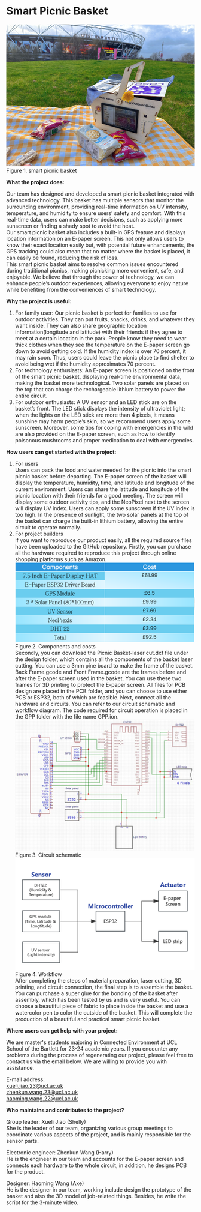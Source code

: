 <h1>Smart Picnic Basket</h1>  
  
![Figure 1. smart picnic basket](/images/Figure1.png)  
Figure 1. smart picnic basket  

**What the project does:**

Our team has designed and developed a smart picnic basket integrated with advanced technology. This basket has multiple sensors that monitor the surrounding environment, providing real-time information on UV intensity, temperature, and humidity to ensure users’ safety and comfort. With this real-time data, users can make better decisions, such as applying more sunscreen or finding a shady spot to avoid the heat.  
Our smart picnic basket also includes a built-in GPS feature and displays location information on an E-paper screen. This not only allows users to know their exact location easily but, with potential future enhancements, the GPS tracking could also mean that no matter where the basket is placed, it can easily be found, reducing the risk of loss.  
This smart picnic basket aims to resolve common issues encountered during traditional picnics, making picnicking more convenient, safe, and enjoyable. We believe that through the power of
technology, we can enhance people’s outdoor experiences, allowing everyone to enjoy nature while benefiting from the conveniences of smart technology.  

**Why the project is useful:**

1. For family user: Our picnic basket is perfect for families to use for outdoor activities. They can put fruits, snacks, drinks, and whatever they want inside. They can also share geographic location information(longitude and latitude) with their friends if they agree to meet at a certain location in the park. People know they need to wear thick clothes when they see the temperature on the E-paper screen go down to avoid getting cold. If the humidity index is over 70 percent, it may rain soon. Thus, users could leave the picnic place to find shelter to avoid being wet if the humidity approximates 70 percent.  
2. For technology enthusiasts: An E-paper screen is positioned on the front of the smart picnic basket, displaying real-time environmental data, making the basket more technological. Two solar panels are placed on the top that can charge the rechargeable lithium battery to power the entire circuit.  
3. For outdoor enthusiasts: A UV sensor and an LED stick are on the basket’s front. The LED stick displays the intensity of ultraviolet light; when the lights on the LED stick are more than 4 pixels, it means sunshine may harm people’s skin, so we recommend users apply some sunscreen. Moreover, some tips for coping with emergencies in the wild are also provided on the E-paper screen, such as how to identify poisonous mushrooms and proper medication to deal with emergencies.  

**How users can get started with the project:**

1. For users  
Users can pack the food and water needed for the picnic into the smart picnic basket before departing. The E-paper screen of the basket will display the temperature, humidity, time, and latitude and longitude of the current environment. Users can share the latitude and longitude of the picnic location with their friends for a good meeting. The screen will display some outdoor activity tips, and the NeoPixel next to the screen will display UV index. Users can apply some sunscreen if the UV index is too high. In the presence of sunlight, the two solar panels at the top of the basket can charge the built-in lithium battery, allowing the entire circuit to operate normally.  
2. For project builders  
If you want to reproduce our product easily, all the required source files have been uploaded to the GitHub repository. Firstly, you can purchase all the hardware required to reproduce this project through online shopping platforms such as Amazon.  
![Figure 2. Components and costs](images/Figure2.png)  
Figure 2. Components and costs  
Secondly, you can download the Picnic Basket-laser cut.dxf file under the design folder, which contains all the components of the basket laser cutting. You can use a 3mm pine board to make the frame of the basket. Back Frame.gcode and Front Frame.gcode are the frames before and after the E-paper screen used in the basket. You can use these two frames for 3D printing to protect the E-paper screen. All files for PCB design are placed in the PCB folder, and you can choose to use either PCB or ESP32, both of which are feasible.
Next, connect all the hardware and circuits. You can refer to our circuit schematic and workflow diagram. The code required for circuit operation is placed in the GPP folder with the file name GPP.ion.  
![Figure 3. Circuit schematic](images/Figure3.png)  
Figure 3. Circuit schematic  
![Figure 4. Workflow](images/Figure4.png)  
Figure 4. Workflow  
After completing the steps of material preparation, laser cutting, 3D printing, and circuit connection, the final step is to assemble the basket. You can purchase a super glue for the bonding of the basket after assembly, which has been tested by us and is very useful. You can choose a beautiful piece of fabric to place inside the basket and use a watercolor pen to color the outside of the basket. This will complete the production of a beautiful and practical smart picnic basket.  

**Where users can get help with your project:**

We are master's students majoring in Connected Environment at UCL School of the Bartlett for 23-24 academic years. If you encounter any problems during the process of regenerating our project, please feel free to contact us via the email below. We are willing to provide you with assistance.  

E-mail address:   
xueli.jiao.23@ucl.ac.uk<br>
zhenkun.wang.23@ucl.ac.uk<br>
haoming.wang.22@ucl.ac.uk<br>

**Who maintains and contributes to the project?**

Group leader: Xueli Jiao (Shelly)  
She is the leader of our team, organizing various group meetings to coordinate various aspects of the project, and is mainly responsible for the sensor parts.  

Electronic engineer: Zhenkun Wang (Harry)  
He is the engineer in our team and accounts for the E-paper screen and connects each hardware to the whole circuit, in addition, he designs PCB for the product.  

Designer: Haoming Wang (Axe)  
He is the designer in our team, working include design the prototype of the basket and also the 3D model of job-related things. Besides, he write the script for the 3-minute video.  
